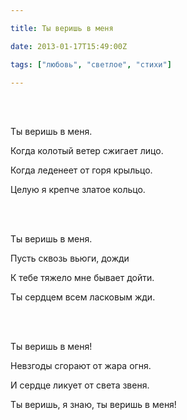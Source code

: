 ```yaml
---

title: Ты веришь в меня

date: 2013-01-17T15:49:00Z

tags: ["любовь", "светлое", "стихи"]

---
```


<br/><br/>

Ты веришь в меня.

Когда колотый ветер сжигает лицо.

Когда леденеет от горя крыльцо.

Целую я крепче златое кольцо.

<br/><br/>

Ты веришь в меня.

Пусть сквозь вьюги, дожди

К тебе тяжело мне бывает дойти.

Ты сердцем всем ласковым жди.

<br/><br/>

Ты веришь в меня!

Невзгоды сгорают от жара огня.

И сердце ликует от света звеня.

Ты веришь, я знаю, ты веришь в меня!